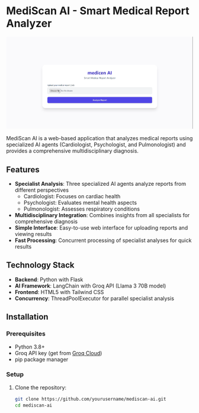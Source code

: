 # MediScan AI - Smart Medical Report Analyzer

![MediScan AI Banner](image1.png)

MediScan AI is a web-based application that analyzes medical reports using specialized AI agents (Cardiologist, Psychologist, and Pulmonologist) and provides a comprehensive multidisciplinary diagnosis.

## Features

- **Specialist Analysis**: Three specialized AI agents analyze reports from different perspectives
  - Cardiologist: Focuses on cardiac health
  - Psychologist: Evaluates mental health aspects
  - Pulmonologist: Assesses respiratory conditions
- **Multidisciplinary Integration**: Combines insights from all specialists for comprehensive diagnosis
- **Simple Interface**: Easy-to-use web interface for uploading reports and viewing results
- **Fast Processing**: Concurrent processing of specialist analyses for quick results

## Technology Stack

- **Backend**: Python with Flask
- **AI Framework**: LangChain with Groq API (Llama 3 70B model)
- **Frontend**: HTML5 with Tailwind CSS
- **Concurrency**: ThreadPoolExecutor for parallel specialist analysis

## Installation

### Prerequisites

- Python 3.8+
- Groq API key (get from [Groq Cloud](https://console.groq.com/))
- pip package manager

### Setup

1. Clone the repository:
   ```bash
   git clone https://github.com/yourusername/mediscan-ai.git
   cd mediscan-ai
